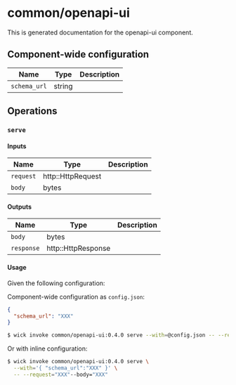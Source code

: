 # common/openapi-ui

This is generated documentation for the openapi-ui component.


## Component-wide configuration

| Name | Type | Description |
| ---- | ---- | ----------- |
| `schema_url` | string |  |


## Operations

### `serve`

#### Inputs

| Name | Type | Description |
| ---- | ---- | ----------- |
| `request` | http::HttpRequest |  |
| `body` | bytes |  |


#### Outputs

| Name | Type | Description |
| ---- | ---- | ----------- |
| `body` | bytes |  |
| `response` | http::HttpResponse |  |

#### Usage

Given the following configuration:

Component-wide configuration as `config.json`:

```json
{ 
  "schema_url": "XXX"
}
```

```bash
$ wick invoke common/openapi-ui:0.4.0 serve --with=@config.json -- --request="XXX"--body="XXX"
```

Or with inline configuration:

```bash
$ wick invoke common/openapi-ui:0.4.0 serve \
  --with='{ "schema_url":"XXX" }' \
  -- --request="XXX"--body="XXX"
```

